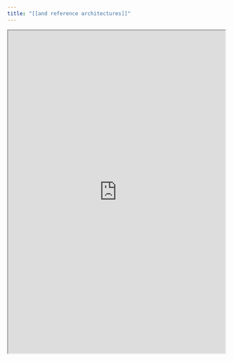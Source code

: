 ```yaml
---
title: "[[and reference architectures]]"
---
```



<iframe height="750" width="100%" src="https://ewelton.github.io/ktest/wiki.html#%5B%5Band%20reference%20architectures%5D%5D"></iframe>
